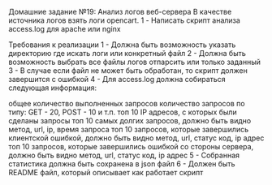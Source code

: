 Домашние задание №19: Анализ логов веб-сервера
В качестве источника логов взять логи opencart.
1 - Написать скрипт анализа access.log для apache или nginx

Требования к реализации
1 - Должна быть возможность указать директорию где искать логи или конкретный файл
2 - Должна быть возможность выбрать все файлы логов отпарсить или только заданный
3 - В случае если файл не может быть обработан, то скрипт должен завершится с ошибкой
4 - Для access.log должна собираться следующая информация:

общее количество выполненных запросов
количество запросов по типу: GET - 20, POST - 10 и т.п.
топ 10 IP адресов, с которых были сделаны запросы
топ 10 самых долгих запросов, должно быть видно метод, url, ip, время запроса
топ 10 запросов, которые завершились клиентской ошибкой, должно быть видно метод, url, статус код, ip адрес
топ 10 запросов, которые завершились ошибкой со стороны сервера, должно быть видно метод, url, статус код, ip адрес
5 - Собранная статистика должна быть сохранена в json файл
6 - Должен быть README файл, который описывает как работает скрипт